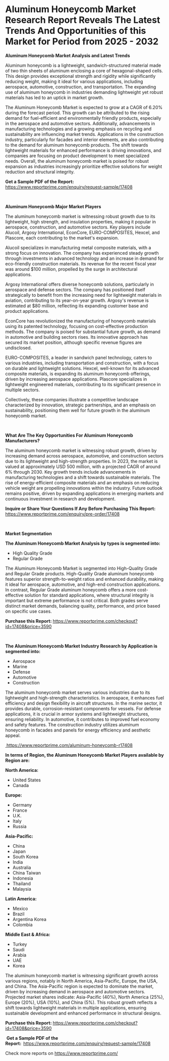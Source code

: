 <p><h1>Aluminum Honeycomb Market Research Report Reveals The Latest Trends And Opportunities of this Market for Period from 2025 - 2032</h1></p><p><strong>Aluminum Honeycomb Market Analysis and Latest Trends</strong></p>
<p><p>Aluminum honeycomb is a lightweight, sandwich-structured material made of two thin sheets of aluminum enclosing a core of hexagonal-shaped cells. This design provides exceptional strength and rigidity while significantly reducing weight, making it ideal for various applications, including aerospace, automotive, construction, and transportation. The expanding use of aluminum honeycomb in industries demanding lightweight yet robust materials has led to an uptick in market growth.</p><p>The Aluminum Honeycomb Market is expected to grow at a CAGR of 6.20% during the forecast period. This growth can be attributed to the rising demand for fuel-efficient and environmentally friendly products, especially in the aerospace and automotive sectors. Additionally, advancements in manufacturing technologies and a growing emphasis on recycling and sustainability are influencing market trends. Applications in the construction industry, particularly for facades and interior elements, are also contributing to the demand for aluminum honeycomb products. The shift towards lightweight materials for enhanced performance is driving innovations, and companies are focusing on product development to meet specialized needs. Overall, the aluminum honeycomb market is poised for robust expansion as industries increasingly prioritize effective solutions for weight reduction and structural integrity.</p></p>
<p><strong>Get a Sample PDF of the Report:&nbsp;</strong> <a href="https://www.reportprime.com/enquiry/request-sample/17408?utm_campaign=2188&utm_medium=2&utm_source=Github&utm_content=ia&utm_term=18032025&utm_id=aluminum-honeycomb">https://www.reportprime.com/enquiry/request-sample/17408</a></p>
<p>&nbsp;</p>
<p><strong>Aluminum Honeycomb Major Market Players</strong></p>
<p><p>The aluminum honeycomb market is witnessing robust growth due to its lightweight, high strength, and insulation properties, making it popular in aerospace, construction, and automotive sectors. Key players include Alucoil, Argosy International, EconCore, EURO-COMPOSITES, Hexcel, and Plascore, each contributing to the market's expansion.</p><p>Alucoil specializes in manufacturing metal composite materials, with a strong focus on innovation. The company has experienced steady growth through investments in advanced technology and an increase in demand for eco-friendly construction materials. Its revenue for the recent fiscal year was around $100 million, propelled by the surge in architectural applications.</p><p>Argosy International offers diverse honeycomb solutions, particularly in aerospace and defense sectors. The company has positioned itself strategically to benefit from the increasing need for lightweight materials in aviation, contributing to its year-on-year growth. Argosy's revenue is estimated at $80 million, reflecting its expanding customer base and product applications.</p><p>EconCore has revolutionized the manufacturing of honeycomb materials using its patented technology, focusing on cost-effective production methods. The company is poised for substantial future growth, as demand in automotive and building sectors rises. Its innovative approach has secured its market position, although specific revenue figures are undisclosed.</p><p>EURO-COMPOSITES, a leader in sandwich panel technology, caters to various industries, including transportation and construction, with a focus on durable and lightweight solutions. Hexcel, well-known for its advanced composite materials, is expanding its aluminum honeycomb offerings, driven by increasing aerospace applications. Plascore specializes in lightweight engineered materials, contributing to its significant presence in multiple sectors.</p><p>Collectively, these companies illustrate a competitive landscape characterized by innovation, strategic partnerships, and an emphasis on sustainability, positioning them well for future growth in the aluminum honeycomb market.</p></p>
<p>&nbsp;</p>
<p><strong>What Are The Key Opportunities For Aluminum Honeycomb Manufacturers?</strong></p>
<p><p>The aluminum honeycomb market is witnessing robust growth, driven by increasing demand across aerospace, automotive, and construction sectors due to its lightweight and high-strength properties. In 2023, the market is valued at approximately USD 500 million, with a projected CAGR of around 6% through 2030. Key growth trends include advancements in manufacturing technologies and a shift towards sustainable materials. The rise of energy-efficient composite materials and an emphasis on reducing vehicle weight are propelling innovations within the industry. Future outlook remains positive, driven by expanding applications in emerging markets and continuous investment in research and development.</p></p>
<p><strong>Inquire or Share Your Questions If Any Before Purchasing This Report:</strong> <a href="https://www.reportprime.com/enquiry/pre-order/17408?utm_campaign=2188&utm_medium=2&utm_source=Github&utm_content=ia&utm_term=18032025&utm_id=aluminum-honeycomb">https://www.reportprime.com/enquiry/pre-order/17408</a></p>
<p>&nbsp;</p>
<p><strong>Market Segmentation</strong></p>
<p><strong>The Aluminum Honeycomb Market Analysis by types is segmented into:</strong></p>
<p><ul><li>High Quality Grade</li><li>Regular Grade</li></ul></p>
<p><p>The Aluminum Honeycomb Market is segmented into High-Quality Grade and Regular Grade products. High-Quality Grade aluminum honeycomb features superior strength-to-weight ratios and enhanced durability, making it ideal for aerospace, automotive, and high-end construction applications. In contrast, Regular Grade aluminum honeycomb offers a more cost-effective solution for standard applications, where structural integrity is important but extreme performance is not critical. Both grades serve distinct market demands, balancing quality, performance, and price based on specific use cases.</p></p>
<p><strong>Purchase this Report:&nbsp;</strong><a href="https://www.reportprime.com/checkout?id=17408&price=3590&utm_campaign=2188&utm_medium=2&utm_source=Github&utm_content=ia&utm_term=18032025&utm_id=aluminum-honeycomb">https://www.reportprime.com/checkout?id=17408&price=3590</a></p>
<p>&nbsp;</p>
<p><strong>The Aluminum Honeycomb Market Industry Research by Application is segmented into:</strong></p>
<p><ul><li>Aerospace</li><li>Marine</li><li>Defense</li><li>Automotive</li><li>Construction</li></ul></p>
<p><p>The aluminum honeycomb market serves various industries due to its lightweight and high-strength characteristics. In aerospace, it enhances fuel efficiency and design flexibility in aircraft structures. In the marine sector, it provides durable, corrosion-resistant components for vessels. For defense applications, it is crucial in armor systems and lightweight structures, ensuring reliability. In automotive, it contributes to improved fuel economy and safety features. The construction industry utilizes aluminum honeycomb in facades and panels for energy efficiency and aesthetic appeal.</p></p>
<p><a href="https://www.reportprime.com/aluminum-honeycomb-r17408?utm_campaign=2188&utm_medium=2&utm_source=Github&utm_content=ia&utm_term=18032025&utm_id=aluminum-honeycomb">&nbsp;https://www.reportprime.com/aluminum-honeycomb-r17408</a></p>
<p><strong>In terms of Region, the Aluminum Honeycomb Market Players available by Region are:</strong></p>
<p>
    <p> <strong> North America: </strong>
        <ul>
            <li>United States</li>
            <li>Canada</li>
        </ul>
        </p> 
    <p> <strong> Europe: </strong>
        <ul>
            <li>Germany</li>
            <li>France</li>
            <li>U.K.</li>
            <li>Italy</li>
            <li>Russia</li>
        </ul>
        </p> 
    <p> <strong> Asia-Pacific: </strong>
        <ul>
            <li>China</li>
            <li>Japan</li>
            <li>South Korea</li>
            <li>India</li>
            <li>Australia</li>
            <li>China Taiwan</li>
            <li>Indonesia</li>
            <li>Thailand</li>
            <li>Malaysia</li>
        </ul>
        </p> 
    <p> <strong> Latin America: </strong>
        <ul>
            <li>Mexico</li>
            <li>Brazil</li>
            <li>Argentina Korea</li>
            <li>Colombia</li>
        </ul>
        </p> 
    <p> <strong> Middle East & Africa: </strong>
        <ul>
            <li>Turkey</li>
            <li>Saudi</li>
            <li>Arabia</li>
            <li>UAE</li>
            <li>Korea</li>
        </ul>
    </p>
    </p>
<p><p>The aluminum honeycomb market is witnessing significant growth across various regions, notably in North America, Asia-Pacific, Europe, the USA, and China. The Asia-Pacific region is expected to dominate the market, driven by increasing demand in aerospace and automotive sectors. Projected market shares indicate: Asia-Pacific (40%), North America (25%), Europe (20%), USA (10%), and China (5%). This robust growth reflects a shift towards lightweight materials in multiple applications, ensuring sustainable development and enhanced performance in structural designs.</p></p>
<p><strong>Purchase this Report: </strong><a href="https://www.reportprime.com/checkout?id=17408&price=3590&utm_campaign=2188&utm_medium=2&utm_source=Github&utm_content=ia&utm_term=18032025&utm_id=aluminum-honeycomb">https://www.reportprime.com/checkout?id=17408&price=3590</a></p>
<p>&nbsp;<strong>Get a Sample PDF of the Report:&nbsp;&nbsp;</strong><a href="https://www.reportprime.com/enquiry/request-sample/17408?utm_campaign=2188&utm_medium=2&utm_source=Github&utm_content=ia&utm_term=18032025&utm_id=aluminum-honeycomb">https://www.reportprime.com/enquiry/request-sample/17408</a></p>
<p><strong></strong></p>
<p>Check more reports on <a href="https://www.reportprime.com/?utm_campaign=2188&utm_medium=2&utm_source=Github&utm_content=ia&utm_term=18032025&utm_id=aluminum-honeycomb">https://www.reportprime.com/</a></p>